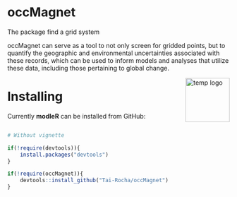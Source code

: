 # occMagnet
The package find a grid system 

occMagnet can serve as a tool to not only screen for gridded points, but to quantify the geographic and environmental uncertainties associated with these records, which can be used to inform models and analyses that utilize these data, including those pertaining to global change.


<img src="https://user-images.githubusercontent.com/11633554/152386786-cda0b538-d13d-475c-a535-c6b8ee323391.png"
     alt="temp logo"
     width="100"
     style="float: right;" />
# Installing

Currently **modleR** can be installed from GitHub:

``` r

# Without vignette

if(!require(devtools)){
    install.packages("devtools")
}

if(!require(occMagnet)){
    devtools::install_github("Tai-Rocha/occMagnet")
}

```
